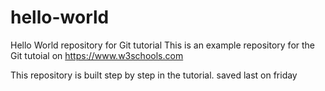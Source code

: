 # hello-world
Hello World repository for Git tutorial
This is an example repository for the Git tutoial on https://www.w3schools.com

This repository is built step by step in the tutorial.
saved last on friday
